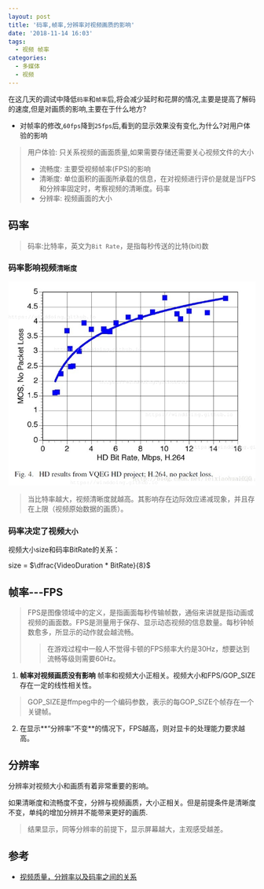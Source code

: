 ```yaml
---
layout: post
title: '码率,帧率,分辨率对视频画质的影响'
date: '2018-11-14 16:03'
tags:
  - 视频 帧率
categories:
  - 多媒体
  - 视频
---
```


在这几天的调试中降低`码率`和`帧率`后,将会减少延时和花屏的情况,主要是提高了解码的速度,但是对画质的影响,主要在于什么地方?

- 对帧率的修改,`60fps`降到`25fps`后,看到的显示效果没有变化,为什么?对用户体验的影响

> 用户体验: 只关系视频的画面质量,如果需要存储还需要关心视频文件的大小
>
> - 流畅度: 主要受视频帧率(FPS)的影响
> - 清晰度: 单位面积的画面所承载的信息，在对视频进行评价是就是当FPS和分辨率固定时，考察视频的清晰度。码率
> - 分辨率: 视频画面的大小


<!--more-->

## 码率

>码率:比特率，英文为`Bit Rate`，是指每秒传送的比特(bit)数

### 码率影响视频`清晰度`

![video_bit_rate](/images/2018/11/video_bit_rate.png)
>当比特率越大，视频清晰度就越高。其影响存在边际效应递减现象，并且存在上限（视频原始数据的画质）。

###  码率决定了视频`大小`

视频大小size和码率BitRate的关系：

size = $\dfrac{VideoDuration * BitRate}{8}$


## 帧率---FPS

>FPS是图像领域中的定义，是指画面每秒传输帧数，通俗来讲就是指动画或视频的画面数。FPS是测量用于保存、显示动态视频的信息数量。每秒钟帧数愈多，所显示的动作就会越流畅。
>> 在游戏过程中一般人不觉得卡顿的FPS频率大约是30Hz，想要达到流畅等级则需要60Hz。

1. **帧率对视频画质没有影响** 帧率和视频大小正相关。视频大小和FPS/GOP_SIZE存在一定的线性相关性。
>GOP_SIZE是ffmpeg中的一个编码参数，表示的每GOP_SIZE个帧存在一个关键帧。

2. 在显示**“分辨率”不变**的情况下，FPS越高，则对显卡的处理能力要求越高。

## 分辨率

分辨率对视频大小和画质有着非常重要的影响。

如果清晰度和流畅度不变，分辨与视频画质，大小正相关。但是前提条件是清晰度不变，单纯的增加分辨并不能带来更好的画质.
>结果显示，同等分辨率的前提下，显示屏幕越大，主观感受越差。


## 参考

* [视频质量，分辨率以及码率之间的关系](https://blog.csdn.net/leixiaohua1020/article/details/12856087)
